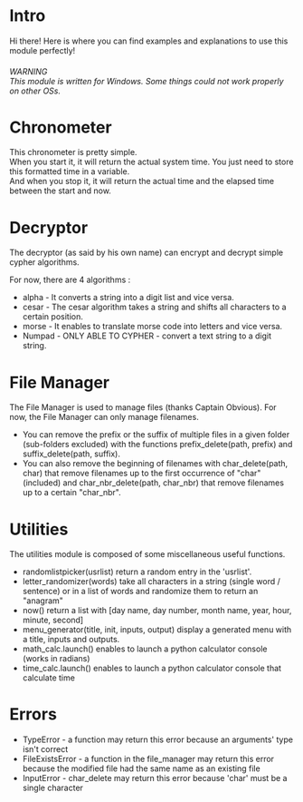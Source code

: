 <h1>Intro</h1>
Hi there! Here is where you can find examples and explanations to use this module perfectly!

<h6>WARNING<br/>This module is written for Windows. Some things could not work properly on other OSs.</h6>

<h1>Chronometer</h1>
This chronometer is pretty simple.<br/>
When you start it, it will return the actual system time. You just need to store this formatted time in a variable.<br/>
And when you stop it, it will return the actual time and the elapsed time between the start and now.<br/>

<h1>Decryptor</h1>
The decryptor (as said by his own name) can encrypt and decrypt simple cypher algorithms.<br/>
<p>For now, there are 4 algorithms :</p>
<ul>
	<li>alpha - It converts a string into a digit list and vice versa.</li>
	<li>cesar - The cesar algorithm takes a string and shifts all characters to a certain position.</li>
	<li>morse - It enables to translate morse code into letters and vice versa.</li>
	<li>Numpad - ONLY ABLE TO CYPHER - convert a text string to a digit string.</li>
</ul>

<h1>File Manager</h1>
<p>The File Manager is used to manage files (thanks Captain Obvious). For now, the File Manager can only manage filenames.</p>
<ul>
	<li>You can remove the prefix or the suffix of multiple files in a given folder (sub-folders excluded) with the functions prefix_delete(path, prefix) and suffix_delete(path, suffix).</li>
	<li>You can also remove the beginning of filenames with char_delete(path, char) that remove filenames up to the first occurrence of "char" (included) and char_nbr_delete(path, char_nbr) that remove filenames up to a certain "char_nbr".</li>
</ul>

<h1>Utilities</h1>
<p>The utilities module is composed of some miscellaneous useful functions.</p>
<ul>
	<li>randomlistpicker(usrlist) return a random entry in the 'usrlist'.</li>
	<li>letter_randomizer(words) take all characters in a string (single word / sentence) or in a list of words and randomize them to return an "anagram"</li>
	<li>now() return a list with [day name, day number, month name, year, hour, minute, second]</li>
	<li>menu_generator(title, init, inputs, output) display a generated menu with a title, inputs and outputs.</li>
	<li>math_calc.launch() enables to launch a python calculator console (works in radians)</li>
	<li>time_calc.launch() enables to launch a python calculator console that calculate time</li>
</ul>

<h1>Errors</h1>
	<ul>
		<li>TypeError - a function may return this error because an arguments' type isn't correct</li>
		<li>FileExistsError - a function in the file_manager may return this error because the modified file had the same name as an existing file</li>
		<li>InputError - char_delete may return this error because 'char' must be a single character</li>
	</ul>
